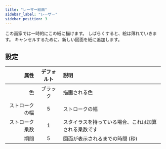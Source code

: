 ```yaml
---
title: "レーザー絵画"
sidebar_label: "レーザー"
sidebar_position: 3
---
```



この画家では一時的にこの紙に描けます。 しばらくすると、絵は薄れていきます。 キャンセルするために、新しい図面を紙に追加します。

## 設定

|      属性 | デフォルト | 説明                         |
| -------:|:-----:|:-------------------------- |
|       色 | ブラック  | 描画される色                     |
| ストロークの幅 |   5   | ストロークの幅                    |
| ストローク乗数 |   1   | スタイラスを持っている場合、これは加算される乗数です |
|      期間 |   5   | 図面が表示されるまでの時間 (秒)          |
